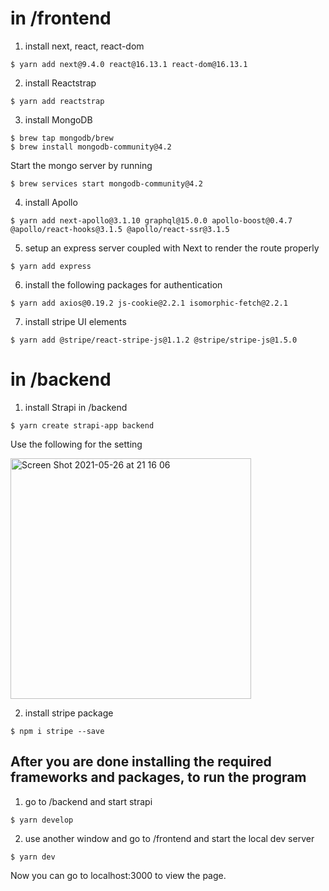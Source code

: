 
# in /frontend
1. install next, react, react-dom
```
$ yarn add next@9.4.0 react@16.13.1 react-dom@16.13.1
```

2. install Reactstrap
```
$ yarn add reactstrap
```

3. install MongoDB
```
$ brew tap mongodb/brew
$ brew install mongodb-community@4.2
```
Start the mongo server by running
```
$ brew services start mongodb-community@4.2
```

4. install Apollo
```
$ yarn add next-apollo@3.1.10 graphql@15.0.0 apollo-boost@0.4.7 @apollo/react-hooks@3.1.5 @apollo/react-ssr@3.1.5
```

5. setup an express server coupled with Next to render the route properly
```
$ yarn add express
```

6. install the following packages for authentication
```
$ yarn add axios@0.19.2 js-cookie@2.2.1 isomorphic-fetch@2.2.1
```

7. install stripe UI elements
```
$ yarn add @stripe/react-stripe-js@1.1.2 @stripe/stripe-js@1.5.0
```

# in /backend
1. install Strapi in /backend
```
$ yarn create strapi-app backend
```
Use the following for the setting

<img width="385" alt="Screen Shot 2021-05-26 at 21 16 06" src="https://user-images.githubusercontent.com/26180704/119765345-f1a58e80-be67-11eb-9336-a9ed4c51b829.png">

2. install stripe package
```
$ npm i stripe --save
```

## After you are done installing the required frameworks and packages, to run the program
1. go to /backend and start strapi
```
$ yarn develop
```
2. use another window and go to /frontend and start the local dev server
```
$ yarn dev
```
Now you can go to localhost:3000 to view the page.

